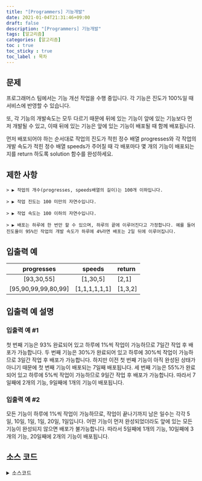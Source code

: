 ```yaml
---
title: "[Programmers] 기능개발"
date: 2021-01-04T21:31:46+09:00
draft: false
description: "[Programmers] 기능개발"
tags: [알고리즘]
categories: [알고리즘]
toc : true
toc_sticky : true
toc_label : 목차
---
```

## 문제
프로그래머스 팀에서는 기능 개선 작업을 수행 중입니다. 각 기능은 진도가 100%일 때 서비스에 반영할 수 있습니다.

또, 각 기능의 개발속도는 모두 다르기 때문에 뒤에 있는 기능이 앞에 있는 기능보다 먼저 개발될 수 있고, 이때 뒤에 있는 기능은 앞에 있는 기능이 배포될 때 함께 배포됩니다.

먼저 배포되어야 하는 순서대로 작업의 진도가 적힌 정수 배열 progresses와 각 작업의 개발 속도가 적힌 정수 배열 speeds가 주어질 때 각 배포마다 몇 개의 기능이 배포되는지를 return 하도록 solution 함수를 완성하세요.

## 제한 사항
    > ▶ 작업의 개수(progresses, speeds배열의 길이)는 100개 이하입니다.

    > ▶ 작업 진도는 100 미만의 자연수입니다.

    > ▶ 작업 속도는 100 이하의 자연수입니다.
    
    > ▶ 배포는 하루에 한 번만 할 수 있으며, 하루의 끝에 이루어진다고 가정합니다. 예를 들어 진도율이 95%인 작업의 개발 속도가 하루에 4%라면 배포는 2일 뒤에 이루어집니다.

## 입출력 예

|progresses|speeds|return
|:-----------------:|:----------------------:|:----------------|
|[93,30,55]|[1,30,5]|[2,1]|
|[95,90,99,99,80,99]|[1,1,1,1,1,1]|[1,3,2]|


## 입출력 예 설명

### 입출력 예 #1
첫 번째 기능은 93% 완료되어 있고 하루에 1%씩 작업이 가능하므로 7일간 작업 후 배포가 가능합니다.
두 번째 기능은 30%가 완료되어 있고 하루에 30%씩 작업이 가능하므로 3일간 작업 후 배포가 가능합니다. 하지만 이전 첫 번째 기능이 아직 완성된 상태가 아니기 때문에 첫 번째 기능이 배포되는 7일째 배포됩니다.
세 번째 기능은 55%가 완료되어 있고 하루에 5%씩 작업이 가능하므로 9일간 작업 후 배포가 가능합니다.
따라서 7일째에 2개의 기능, 9일째에 1개의 기능이 배포됩니다.

### 입출력 예 #2
모든 기능이 하루에 1%씩 작업이 가능하므로, 작업이 끝나기까지 남은 일수는 각각 5일, 10일, 1일, 1일, 20일, 1일입니다. 어떤 기능이 먼저 완성되었더라도 앞에 있는 모든 기능이 완성되지 않으면 배포가 불가능합니다.
따라서 5일째에 1개의 기능, 10일째에 3개의 기능, 20일째에 2개의 기능이 배포됩니다.

## 소스 코드

<details>
<summary>소스코드</summary>
<div markdown="1">

```java
import java.util.*;
class Solution {
    public int[] solution(int[] progresses, int[] speeds) {
        int[] answer = {};
        boolean[] visited = new boolean[progresses.length];
        ArrayList<Integer> res = new ArrayList<>();
        int len = progresses.length;
        for(int i=0;i<len;i++){
            int d = (100-progresses[i])/speeds[i];
            int p = (100-progresses[i])%speeds[i];
            if(p!=0) p = 1;
            progresses[i] = d+p;
        }
        for(int i=0;i<len;i++){
            System.out.println(progresses[i]);
        }          
        
        int day = progresses[0];
        int cnt = 1;
        for(int i=1;i<progresses.length;i++){
            if(progresses[i]<=day){
                cnt++;
            }else{
                res.add(cnt);
                day = progresses[i];
                cnt=1;
            }
        }
        res.add(cnt);
        for(int i=0;i<res.size();i++){
            System.out.println(res.get(i));
        }        
        answer = new int[res.size()];
        for(int i=0;i<answer.length;i++){
            answer[i] = res.get(i);
        }
        return answer;
    }
}
```
</div>
</details>